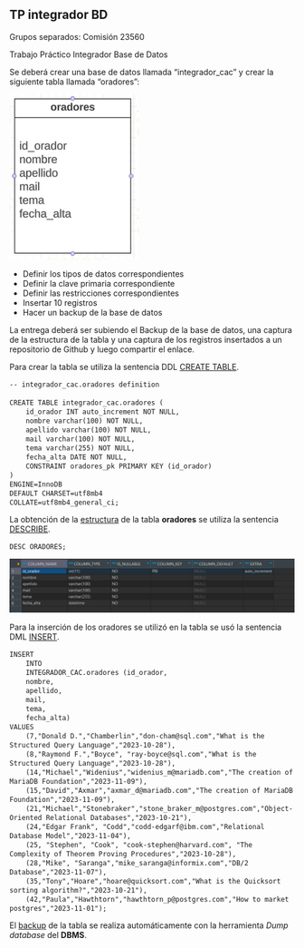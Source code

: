 ## TP integrador BD

Grupos separados: Comisión 23560

 Trabajo Práctico Integrador Base de Datos

Se deberá crear una base de datos llamada “integrador_cac” y crear la siguiente tabla llamada “oradores”:

 ![Imagen TP BD](https://github.com/3dl3rw0lf/c_c_tp_integrados_bbdd/blob/main/img/Imagen%20TP%20BD.PNG)

- Definir los tipos de datos correspondientes
- Definir la clave primaria correspondiente
- Definir las restricciones correspondientes
- Insertar 10 registros
- Hacer un backup de la base de datos

La entrega deberá ser subiendo el Backup de la base de datos, una captura de la estructura de la tabla y una captura de los registros insertados a un repositorio de Github y luego compartir el enlace.

Para crear la tabla se utiliza la sentencia DDL [CREATE TABLE](https://github.com/3dl3rw0lf/c_c_tp_integrados_bbdd/blob/main/MySQL_statements/create_table_oradores.sql).

```mysql
-- integrador_cac.oradores definition

CREATE TABLE integrador_cac.oradores (
	id_orador INT auto_increment NOT NULL,
	nombre varchar(100) NOT NULL,
	apellido varchar(100) NOT NULL,
	mail varchar(100) NOT NULL,
	tema varchar(255) NOT NULL,
	fecha_alta DATE NOT NULL,
	CONSTRAINT oradores_pk PRIMARY KEY (id_orador)
)
ENGINE=InnoDB
DEFAULT CHARSET=utf8mb4
COLLATE=utf8mb4_general_ci;
```

La obtención de la [estructura](https://github.com/3dl3rw0lf/c_c_tp_integrados_bbdd/blob/main/img/desc_oradores.png) de la tabla **oradores** se utiliza la sentencia [DESCRIBE](https://github.com/3dl3rw0lf/c_c_tp_integrados_bbdd/blob/main/MySQL_statements/desc.sql).

```mysql
DESC ORADORES;
```

![Imagen TP BD](https://github.com/3dl3rw0lf/c_c_tp_integrados_bbdd/blob/main/img/desc_oradores.png)

Para la inserción de los oradores se utilizó en la tabla se usó la sentencia DML [INSERT](https://github.com/3dl3rw0lf/c_c_tp_integrados_bbdd/blob/main/MySQL_statements/create_table_oradores.sql).

```mysql
INSERT
	INTO
	INTEGRADOR_CAC.oradores (id_orador,
	nombre,
	apellido,
	mail,
	tema,
	fecha_alta)
VALUES
 	(7,"Donald D.","Chamberlin","don-cham@sql.com","What is the Structured Query Language","2023-10-28"),	
	(8,"Raymond F.","Boyce", "ray-boyce@sql.com","What is the Structured Query Language","2023-10-28"),
	(14,"Michael","Widenius","widenius_m@mariadb.com","The creation of MariaDB Foundation","2023-11-09"),
	(15,"David","Axmar","axmar_d@mariadb.com","The creation of MariaDB Foundation","2023-11-09"),
	(21,"Michael","Stonebraker","stone_braker_m@postgres.com","Object-Oriented Relational Databases","2023-10-21"),
	(24,"Edgar Frank", "Codd","codd-edgarf@ibm.com","Relational Database Model","2023-11-04"),
	(25, "Stephen", "Cook", "cook-stephen@harvard.com", "The Complexity of Theorem Proving Procedures","2023-10-28"),
	(28,"Mike", "Saranga","mike_saranga@informix.com","DB/2 Database","2023-11-07"),
	(35,"Tony","Hoare","hoare@quicksort.com","What is the Quicksort sorting algorithm?","2023-10-21"),
	(42,"Paula","Hawthtorn","hawthtorn_p@postgres.com","How to market postgres","2023-11-01");
```

El [backup](https://github.com/3dl3rw0lf/c_c_tp_integrados_bbdd/blob/main/MySQL_statements/dump-integrador_cac-202311082039.sql) de la tabla se realiza automáticamente con la herramienta *Dump database* del **DBMS**.
